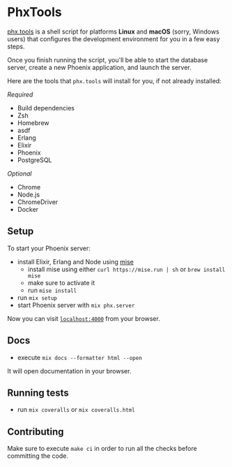 # PhxTools

[phx.tools](https://phx.tools/) is a shell script for platforms **Linux** and **macOS** (sorry, Windows users) that configures the development environment for you in a few easy steps.

Once you finish running the script, you'll be able to start the database server, create a new Phoenix application, and launch the server.

Here are the tools that `phx.tools` will install for you, if not already installed:

_Required_

- Build dependencies
- Zsh
- Homebrew
- asdf
- Erlang
- Elixir
- Phoenix
- PostgreSQL

_Optional_

- Chrome
- Node.js
- ChromeDriver
- Docker

## Setup

To start your Phoenix server:

- install Elixir, Erlang and Node using [mise](https://mise.jdx.dev)
  - install mise using either `curl https://mise.run | sh` or `brew install mise`
  - make sure to activate it
  - run `mise install`
- run `mix setup`
- start Phoenix server with `mix phx.server`

Now you can visit [`localhost:4000`](http://localhost:4000) from your browser.

## Docs

- execute `mix docs --formatter html --open`

It will open documentation in your browser.

## Running tests

- run `mix coveralls` or `mix coveralls.html`

## Contributing

Make sure to execute `make ci` in order to run all the checks before committing the code.
